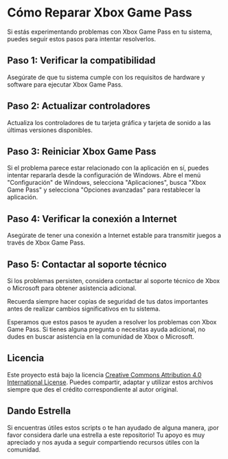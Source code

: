# Cómo Reparar Xbox Game Pass

Si estás experimentando problemas con Xbox Game Pass en tu sistema, puedes seguir estos pasos para intentar resolverlos.

## Paso 1: Verificar la compatibilidad

Asegúrate de que tu sistema cumple con los requisitos de hardware y software para ejecutar Xbox Game Pass.

## Paso 2: Actualizar controladores

Actualiza los controladores de tu tarjeta gráfica y tarjeta de sonido a las últimas versiones disponibles.

## Paso 3: Reiniciar Xbox Game Pass

Si el problema parece estar relacionado con la aplicación en sí, puedes intentar repararla desde la configuración de Windows. Abre el menú "Configuración" de Windows, selecciona "Aplicaciones", busca "Xbox Game Pass" y selecciona "Opciones avanzadas" para restablecer la aplicación.

## Paso 4: Verificar la conexión a Internet

Asegúrate de tener una conexión a Internet estable para transmitir juegos a través de Xbox Game Pass.

## Paso 5: Contactar al soporte técnico

Si los problemas persisten, considera contactar al soporte técnico de Xbox o Microsoft para obtener asistencia adicional.

Recuerda siempre hacer copias de seguridad de tus datos importantes antes de realizar cambios significativos en tu sistema.

Esperamos que estos pasos te ayuden a resolver los problemas con Xbox Game Pass. Si tienes alguna pregunta o necesitas ayuda adicional, no dudes en buscar asistencia en la comunidad de Xbox o Microsoft.

## Licencia
Este proyecto está bajo la licencia [Creative Commons Attribution 4.0 International License](https://creativecommons.org/licenses/by/4.0/). Puedes compartir, adaptar y utilizar estos archivos siempre que des el crédito correspondiente al autor original.

## Dando Estrella

Si encuentras útiles estos scripts o te han ayudado de alguna manera, ¡por favor considera darle una estrella a este repositorio! Tu apoyo es muy apreciado y nos ayuda a seguir compartiendo recursos útiles con la comunidad.

